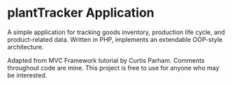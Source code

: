 # plantTracker Application

A simple application for tracking goods inventory, production life cycle, and product-related data. Written in PHP, implements an extendable OOP-style architecture.

Adapted from MVC Framework tutorial by Curtis Parham. Comments throughout code are mine. This project is free to use for anyone who may be interested.